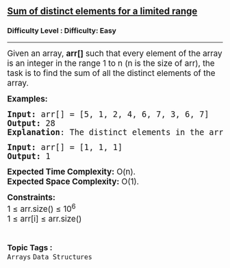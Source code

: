 <h2><a href="https://www.geeksforgeeks.org/problems/sum-of-distinct-elements-15115/1?page=1&sprint=c378230a3d1aa601e157e4b7a0eb9081&sortBy=submissions">Sum of distinct elements for a limited range</a></h2><h3>Difficulty Level : Difficulty: Easy</h3><hr><div class="problems_problem_content__Xm_eO"><p><span style="font-size: 14pt;">Given an array, <strong>arr[]</strong> such that every element of the array is an integer in the range 1 to n (n is the size of arr), the task is to find the sum of all the distinct elements of the array.</span></p>
<p><span style="font-size: 14pt;"><strong>Examples:</strong></span></p>
<pre><span style="font-size: 14pt;"><strong>Input: </strong>arr[] = [5, 1, 2, 4, 6, 7, 3, 6, 7]
<strong>Output:</strong> 28
<strong>Explanation</strong>: The distinct elements in the array are 1, 2, 3, 4, 5, 6, 7.</span></pre>
<pre><span style="font-size: 14pt;"><strong>Input: </strong>arr[] = [1, 1, 1]
<strong>Output:</strong> 1
</span></pre>
<p><span style="font-size: 14pt;"><strong>Expected Time Complexity:</strong> O(n).<br><strong>Expected Space&nbsp;</strong></span><strong style="font-size: 18.6667px;">Complexity</strong><strong style="font-size: 14pt;">:</strong><span style="font-size: 14pt;"> O(1).</span></p>
<p><span style="font-size: 14pt;"><strong>Constraints:</strong><br>1 ≤ arr.size() ≤ 10<sup>6</sup><br></span><span style="font-size: 18.6667px;">1 ≤ arr[i] ≤ arr.size()</span></p></div><br><p><span style=font-size:18px><strong>Topic Tags : </strong><br><code>Arrays</code>&nbsp;<code>Data Structures</code>&nbsp;
